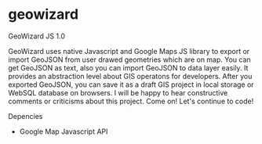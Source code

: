 # geowizard
GeoWizard JS 1.0

GeoWizard uses native Javascript and Google Maps JS library to export or import GeoJSON from user drawed geometries which are on map. You can get GeoJSON as text, also you can import GeoJSON to data layer easily. It provides an abstraction level about GIS operatons for developers. After you exported GeoJSON, you can save it as a draft GIS project in local storage or WebSQL database on browsers. I will be happy to hear constructive comments or criticisms about this project. Come on! Let's continue to code!

Depencies
* Google Map Javascript API

